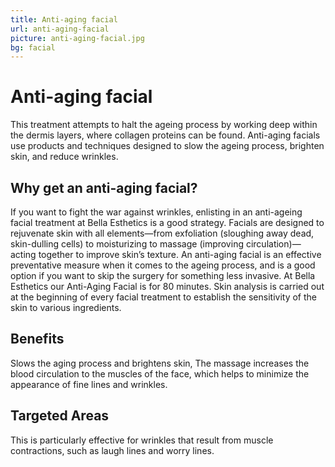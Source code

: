```yaml
---
title: Anti-aging facial
url: anti-aging-facial
picture: anti-aging-facial.jpg
bg: facial
---
```


# Anti-aging facial

This treatment attempts to halt the ageing process by working deep within the dermis layers, where collagen proteins can be found.
Anti-aging facials use products and techniques designed to slow the ageing process, brighten skin, and reduce wrinkles.

## Why get an anti-aging facial?

If you want to fight the war against wrinkles, enlisting in an anti-ageing facial treatment at Bella Esthetics is a good strategy. Facials are designed to rejuvenate skin with all elements—from exfoliation (sloughing away dead, skin-dulling cells) to moisturizing to massage (improving circulation)—acting together to improve skin’s texture. An anti-aging facial is an effective preventative measure when it comes to the ageing process, and is a good option if you want to skip the surgery for something less invasive.
At Bella Esthetics our Anti-Aging Facial is for 80 minutes. Skin analysis is carried out at the beginning of every facial treatment to establish the sensitivity of the skin to various ingredients.

## Benefits

Slows the aging process and brightens skin, The massage increases the blood circulation to the muscles of the face, which helps to minimize the appearance of fine lines and wrinkles.

## Targeted Areas

This is particularly effective for wrinkles that result from muscle contractions, such as laugh lines and worry lines.
